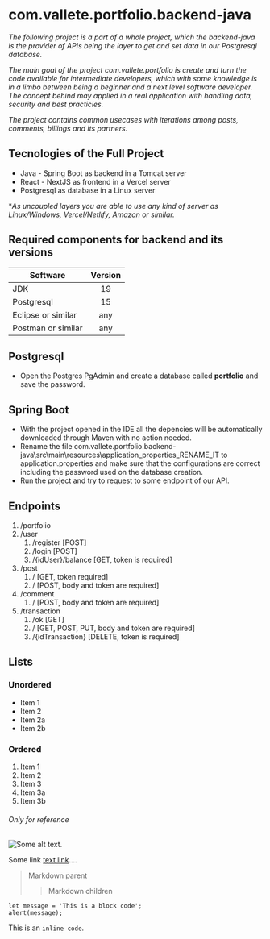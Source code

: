 # com.vallete.portfolio.backend-java
*The following project is a part of a whole project, which the backend-java is
the provider of APIs being the layer to get and set data in our Postgresql database.*

*The main goal of the project com.vallete.portfolio is create and turn the code
available for intermediate developers, which with some knowledge is in a limbo
between being a beginner and a next level software developer. The concept behind
may applied in a real application with handling data, security and best practicies.*

*The project contains common usecases with iterations among posts, comments,
billings and its partners.*

## Tecnologies of the Full Project
- Java - Spring Boot as backend in a Tomcat server
- React - NextJS as frontend in a Vercel server
- Postgresql as database in a Linux server

**As uncoupled layers you are able to use any kind of server as Linux/Windows,
Vercel/Netlify, Amazon or similar.*

## Required components for backend and its versions
| Software           | Version       |
| -------------      |:-------------:|
| JDK                | 19            |
| Postgresql         | 15            |
| Eclipse or similar | any           |
| Postman or similar | any           |


## Postgresql
- Open the Postgres PgAdmin and create a database called **portfolio** and save
  the password.

## Spring Boot
- With the project opened in the IDE all the depencies will be automatically
  downloaded through Maven with no action needed.
- Rename the file com.vallete.portfolio.backend-java\src\main\resources\application_properties_RENAME_IT
  to application.properties and make sure that the configurations are correct
  including the password used on the database creation.
- Run the project and try to request to some endpoint of our API.

## Endpoints
1. /portfolio
1. /user
   1. /register [POST]
   2. /login [POST]
   3. /{idUser}/balance [GET, token is required]
2. /post
   1. / [GET, token required]
   2. / [POST, body and token are required]
3. /comment
   1. / [POST, body and token are required]
4. /transaction
   1. /ok [GET]
   2. / [GET, POST, PUT, body and token are required]
   3. /{idTransaction} [DELETE, token is required]

## Lists

### Unordered

* Item 1
* Item 2
* Item 2a
* Item 2b

### Ordered

1. Item 1
1. Item 2
1. Item 3
1. Item 3a
1. Item 3b

###### Only for reference
![Some alt text.](/img/tst.png "alt message here")

Some link [text link](https://api.vallete.com/portfolio/ok)....

> Markdown parent
>> Markdown children


```
let message = 'This is a block code';
alert(message);
```

This is an `inline code`.